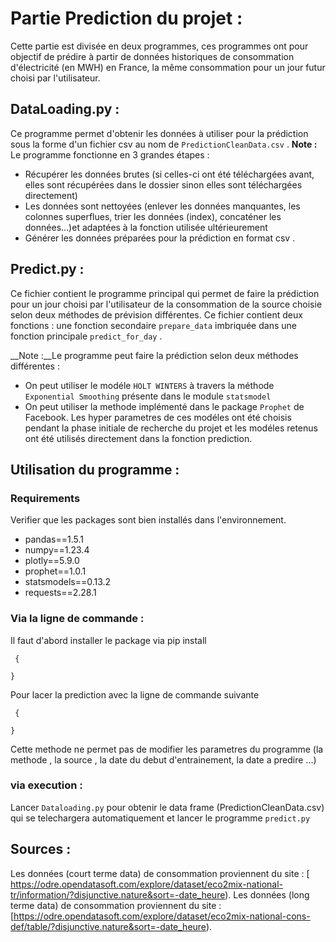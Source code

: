 # Partie Prediction du projet :

Cette partie est divisée en deux programmes, ces programmes ont pour objectif de prédire à partir de données historiques de consommation d'électricité (en MWH) en France, la même consommation pour un jour futur choisi par l'utilisateur.

## DataLoading.py :

Ce programme permet d'obtenir les données à utiliser pour la prédiction sous la forme d'un fichier csv au nom de `PredictionCleanData.csv` . 
__Note :__ Le programme fonctionne en 3 grandes étapes : 

* Récupérer les données brutes (si celles-ci ont été téléchargées avant, elles sont récupérées dans le dossier sinon elles sont téléchargées directement)
* Les données sont nettoyées (enlever les données manquantes, les colonnes superflues, trier les données (index), concaténer les données...)et adaptées à la fonction utilisée ultérieurement 
*  Générer les données préparées pour la prédiction en format csv .




## Predict.py :

Ce fichier contient le programme principal qui permet de faire la prédiction pour un jour choisi par l'utilisateur de la consommation de la source choisie selon deux méthodes de prévision différentes. Ce fichier contient deux fonctions : une fonction secondaire `prepare_data` imbriquée dans une fonction principale `predict_for_day` .

__Note :__Le programme peut faire la prédiction selon deux méthodes différentes : 
* On peut utiliser le modéle `HOLT WINTERS` à travers la méthode `Exponential Smoothing` présente dans le module `statsmodel`
* On peut utiliser la methode implémenté dans le package `Prophet` de Facebook. 
Les hyper parametres de ces modéles ont été choisis pendant la phase initiale de recherche du projet et les modéles retenus ont été utilisés directement dans la fonction prediction.

## Utilisation du programme : 
### Requirements 
Verifier que les packages sont bien installés dans l'environnement.
* pandas==1.5.1
* numpy==1.23.4
* plotly==5.9.0
* prophet==1.0.1
* statsmodels==0.13.2
* requests==2.28.1

### Via la ligne de commande : 
Il faut d'abord installer le package via pip install 
```
 {
  
}
```
Pour lacer la prediction avec la ligne de commande suivante 
```
 {
  
}
```
Cette methode ne permet pas de modifier les parametres du programme (la methode , la source , la date du debut d'entrainement, la date a predire ...)
###  via execution  :
Lancer `Dataloading.py` pour obtenir le data frame (PredictionCleanData.csv) qui se telechargera automatiquement et lancer le programme `predict.py`






 

## Sources :

Les données (court terme data) de consommation proviennent du site : [ https://odre.opendatasoft.com/explore/dataset/eco2mix-national-tr/information/?disjunctive.nature&sort=-date_heure).
Les données (long terme data) de consommation proviennent du site : [https://odre.opendatasoft.com/explore/dataset/eco2mix-national-cons-def/table/?disjunctive.nature&sort=-date_heure).




